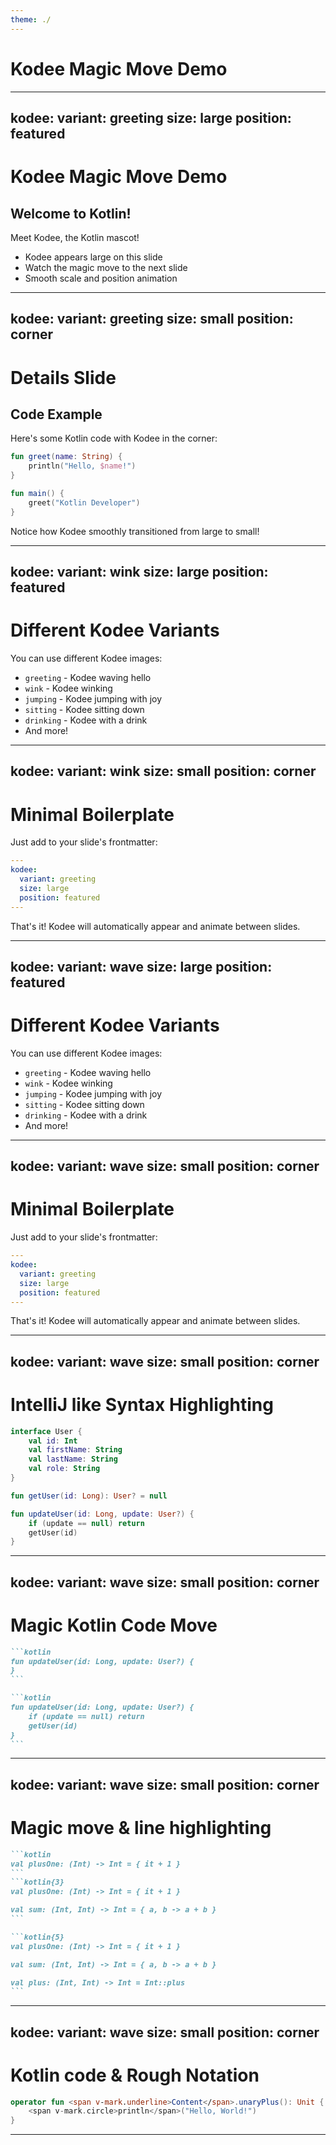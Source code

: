 ```yaml
---
theme: ./
---
```


# Kodee Magic Move Demo

---
kodee:
  variant: greeting
  size: large
  position: featured
---

# Kodee Magic Move Demo

## Welcome to Kotlin!

Meet Kodee, the Kotlin mascot!

- Kodee appears large on this slide
- Watch the magic move to the next slide
- Smooth scale and position animation

---
kodee:
  variant: greeting
  size: small
  position: corner
---

# Details Slide

## Code Example

Here's some Kotlin code with Kodee in the corner:

```kotlin
fun greet(name: String) {
    println("Hello, $name!")
}

fun main() {
    greet("Kotlin Developer")
}
```

Notice how Kodee smoothly transitioned from large to small!

---
kodee:
  variant: wink
  size: large
  position: featured
---

# Different Kodee Variants

You can use different Kodee images:

- `greeting` - Kodee waving hello
- `wink` - Kodee winking
- `jumping` - Kodee jumping with joy
- `sitting` - Kodee sitting down
- `drinking` - Kodee with a drink
- And more!

---
kodee:
  variant: wink
  size: small
  position: corner
---

# Minimal Boilerplate

Just add to your slide's frontmatter:

```yaml
---
kodee:
  variant: greeting
  size: large
  position: featured
---
```

That's it! Kodee will automatically appear and animate between slides.

---
kodee:
  variant: wave
  size: large
  position: featured
---

# Different Kodee Variants

You can use different Kodee images:

- `greeting` - Kodee waving hello
- `wink` - Kodee winking
- `jumping` - Kodee jumping with joy
- `sitting` - Kodee sitting down
- `drinking` - Kodee with a drink
- And more!

---
kodee:
  variant: wave
  size: small
  position: corner
---

# Minimal Boilerplate

Just add to your slide's frontmatter:

```yaml
---
kodee:
  variant: greeting
  size: large
  position: featured
---
```

That's it! Kodee will automatically appear and animate between slides.

---
kodee:
  variant: wave
  size: small
  position: corner
---

# IntelliJ like Syntax Highlighting

```kotlin
interface User {
    val id: Int
    val firstName: String
    val lastName: String
    val role: String
}

fun getUser(id: Long): User? = null

fun updateUser(id: Long, update: User?) {
    if (update == null) return
    getUser(id)
}
```

---
kodee:
  variant: wave
  size: small
  position: corner
---

# Magic Kotlin Code Move

````md magic-move
```kotlin
fun updateUser(id: Long, update: User?) {
}
```

```kotlin
fun updateUser(id: Long, update: User?) {
    if (update == null) return
    getUser(id)
}
```
````

---
kodee:
  variant: wave
  size: small
  position: corner
---

# Magic move & line highlighting

````md magic-move
```kotlin
val plusOne: (Int) -> Int = { it + 1 }
```
```kotlin{3}
val plusOne: (Int) -> Int = { it + 1 }

val sum: (Int, Int) -> Int = { a, b -> a + b }
```

```kotlin{5}
val plusOne: (Int) -> Int = { it + 1 }

val sum: (Int, Int) -> Int = { a, b -> a + b }

val plus: (Int, Int) -> Int = Int::plus
```
````

---
kodee:
  variant: wave
  size: small
  position: corner
---

# Kotlin code & Rough Notation

```kotlin
operator fun <span v-mark.underline>Content</span>.unaryPlus(): Unit {
    <span v-mark.circle>println</span>("Hello, World!")
}
```

---